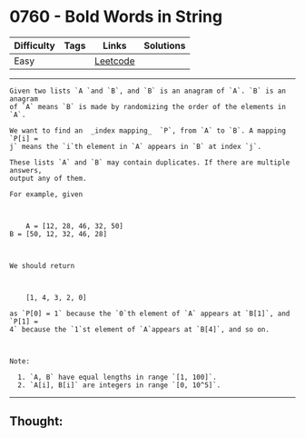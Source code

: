 # 0760 - Bold Words in String

Difficulty  | Tags | Links | Solutions
----------- | ---- | ----- | -----
Easy |  | [Leetcode](https://leetcode.com/problems/bold-words-in-string/description/) |


-----------

```
Given two lists `A `and `B`, and `B` is an anagram of `A`. `B` is an anagram
of `A` means `B` is made by randomizing the order of the elements in `A`.

We want to find an  _index mapping_  `P`, from `A` to `B`. A mapping `P[i] =
j` means the `i`th element in `A` appears in `B` at index `j`.

These lists `A` and `B` may contain duplicates. If there are multiple answers,
output any of them.

For example, given



    A = [12, 28, 46, 32, 50]B = [50, 12, 32, 46, 28]



We should return



    [1, 4, 3, 2, 0]

as `P[0] = 1` because the `0`th element of `A` appears at `B[1]`, and `P[1] =
4` because the `1`st element of `A`appears at `B[4]`, and so on.



Note:

  1. `A, B` have equal lengths in range `[1, 100]`.
  2. `A[i], B[i]` are integers in range `[0, 10^5]`.
```

-----------

## Thought:

